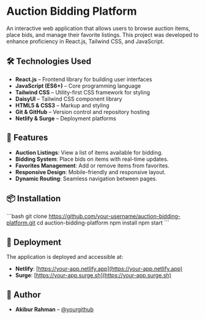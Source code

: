 # Auction Bidding Platform

An interactive web application that allows users to browse auction items, place bids, and manage their favorite listings. This project was developed to enhance proficiency in React.js, Tailwind CSS, and JavaScript.

## 🛠️ Technologies Used

- **React.js** – Frontend library for building user interfaces
- **JavaScript (ES6+)** – Core programming language
- **Tailwind CSS** – Utility-first CSS framework for styling
- **DaisyUI** – Tailwind CSS component library
- **HTML5 & CSS3** – Markup and styling
- **Git & GitHub** – Version control and repository hosting
- **Netlify & Surge** – Deployment platforms

## 🚀 Features

- **Auction Listings**: View a list of items available for bidding.
- **Bidding System**: Place bids on items with real-time updates.
- **Favorites Management**: Add or remove items from favorites.
- **Responsive Design**: Mobile-friendly and responsive layout.
- **Dynamic Routing**: Seamless navigation between pages.

## 📦 Installation

\`\`\`bash
git clone https://github.com/your-username/auction-bidding-platform.git
cd auction-bidding-platform
npm install
npm start
\`\`\`

## 📌 Deployment

The application is deployed and accessible at:

- **Netlify**: [https://your-app.netlify.app](https://your-app.netlify.app)
- **Surge**: [https://your-app.surge.sh](https://your-app.surge.sh)

## 👤 Author

- **Akibur Rahman** – [@yourgithub](https://github.com/yourgithub)

